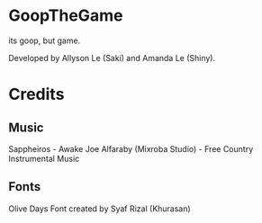 # GoopTheGame
its goop, but game.

Developed by Allyson Le (Saki) and Amanda Le (Shiny).

# Credits 
## Music
 Sappheiros - Awake
 Joe Alfaraby (Mixroba Studio) - Free Country Instrumental Music

## Fonts
Olive Days Font created by Syaf Rizal (Khurasan)

